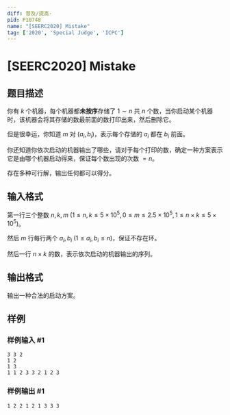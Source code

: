 ```yaml
---
diff: 普及/提高-
pid: P10748
name: "[SEERC2020] Mistake"
tag: ['2020', 'Special Judge', 'ICPC']
---
```

# [SEERC2020] Mistake
## 题目描述

你有 $k$ 个机器，每个机器都**未按序**存储了 $1 \sim n$ 共 $n$ 个数，当你启动某个机器时，该机器会将其存储的数最前面的数打印出来，然后删除它。

但是很幸运，你知道 $m$ 对 $(a_i,b_i)$，表示每个存储的 $a_i$ 都在 $b_i$ 前面。

你还知道你依次启动的机器输出了哪些，请对于每个打印的数，确定一种方案表示它是由哪个机器启动得来，保证每个数出现的次数 $=n$。

存在多种可行解，输出任何都可以得分。
## 输入格式

第一行三个整数 $n,k,m\ (1 \leq n,k\leq 5 \times 10^5, 0 \leq m \leq 2.5 \times 10^5, 1 \leq n \times k \leq 5 \times 10^5)$。

然后 $m$ 行每行两个 $a_i,b_i\ (1 \leq a_i,b_i \leq n)$，保证不存在环。

然后一行 $n \times k$ 的数，表示依次启动的机器输出的序列。
## 输出格式

输出一种合法的启动方案。
## 样例

### 样例输入 #1
```
3 3 2
1 2
1 3
1 1 2 3 3 2 1 2 3
```
### 样例输出 #1
```
1 2 2 1 2 1 3 3 3
```

